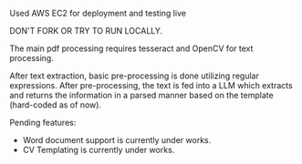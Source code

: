 Used AWS EC2 for deployment and testing live

DON'T FORK OR TRY TO RUN LOCALLY.

The main pdf processing requires tesseract and OpenCV for text processing. 

After text extraction, basic pre-processing is done utilizing regular expressions.
After pre-processing, the text is fed into a LLM which extracts and returns the information in a parsed manner based on the template (hard-coded as of now).


Pending features:
*  Word document support is currently under works.
*  CV Templating is currently under works.
